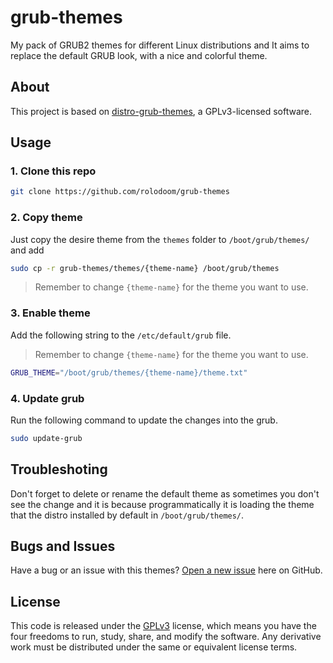 # grub-themes

My pack of GRUB2 themes for different Linux distributions and It aims to replace the default GRUB look, with a nice and colorful theme.

## About

This project is based on [distro-grub-themes](https://github.com/AdisonCavani/distro-grub-themes), a GPLv3-licensed software.

## Usage

### 1. Clone this repo

```bash
git clone https://github.com/rolodoom/grub-themes
```

### 2. Copy theme

Just copy the desire theme from the `themes` folder to `/boot/grub/themes/` and add

```bash
sudo cp -r grub-themes/themes/{theme-name} /boot/grub/themes
```

> Remember to change `{theme-name}` for the theme you want to use.

### 3. Enable theme

Add the following string to the `/etc/default/grub` file.

> Remember to change `{theme-name}` for the theme you want to use.

```bash
GRUB_THEME="/boot/grub/themes/{theme-name}/theme.txt"
```

### 4. Update grub

Run the following command to update the changes into the grub.

```bash
sudo update-grub
```

## Troubleshoting

Don't forget to delete or rename the default theme as sometimes you don't see the change and it is because programmatically it is loading the theme that the distro installed by default in `/boot/grub/themes/`.

## Bugs and Issues

Have a bug or an issue with this themes? [Open a new issue](https://github.com/rolodoom/grub-themes/issues) here on GitHub.

## License

This code is released under the [GPLv3](https://github.com/rolodoom/grub-themes/blob/master/LICENSE) license, which means you have the four freedoms to run, study, share, and modify the software. Any derivative work must be distributed under the same or equivalent license terms.
